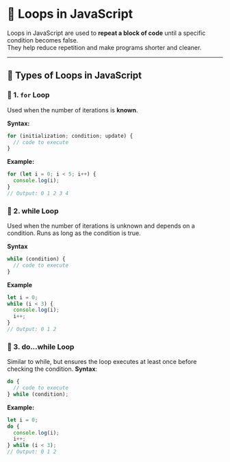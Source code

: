 # 🔁 Loops in JavaScript

Loops in JavaScript are used to **repeat a block of code** until a specific condition becomes false.  
They help reduce repetition and make programs shorter and cleaner.

---

## 📌 Types of Loops in JavaScript

### 🔹 1. `for` Loop
Used when the number of iterations is **known**.

**Syntax:**
```js
for (initialization; condition; update) {
  // code to execute
}
```
**Example:**
```js
for (let i = 0; i < 5; i++) {
  console.log(i);
}
// Output: 0 1 2 3 4
```
### 🔹 2. while Loop
  Used when the number of iterations is unknown and depends on a condition.
Runs as long as the condition is true.

**Syntax**
```js
while (condition) {
  // code to execute
}

```
**Example**
```js
let i = 0;
while (i < 3) {
  console.log(i);
  i++;
}
// Output: 0 1 2
```
### 🔹 3. do...while Loop
Similar to while, but ensures the loop executes at least once before checking the condition.
**Syntax**:
```js
do {
  // code to execute
} while (condition);
```
**Example:**
```js
let i = 0;
do {
  console.log(i);
  i++;
} while (i < 3);
// Output: 0 1 2
```
